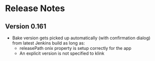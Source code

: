 # Release Notes

## Version 0.161
 * Bake version gets picked up automatically (with confirmation dialog) from latest Jenkins build as long as:
   - releasePath onix property is setup correctly for the app
   - An explicit version is not specified to klink
   